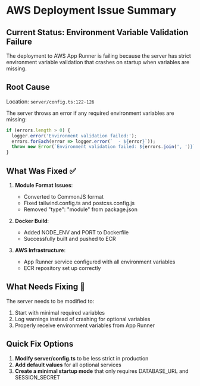 # AWS Deployment Issue Summary

## Current Status: Environment Variable Validation Failure

The deployment to AWS App Runner is failing because the server has strict environment variable validation that crashes on startup when variables are missing.

## Root Cause

Location: `server/config.ts:122-126`

The server throws an error if any required environment variables are missing:
```typescript
if (errors.length > 0) {
  logger.error('Environment validation failed:');
  errors.forEach(error => logger.error(`  - ${error}`));
  throw new Error(`Environment validation failed: ${errors.join(', ')}`);
}
```

## What Was Fixed ✅

1. **Module Format Issues**: 
   - Converted to CommonJS format
   - Fixed tailwind.config.ts and postcss.config.js
   - Removed "type": "module" from package.json

2. **Docker Build**:
   - Added NODE_ENV and PORT to Dockerfile
   - Successfully built and pushed to ECR

3. **AWS Infrastructure**:
   - App Runner service configured with all environment variables
   - ECR repository set up correctly

## What Needs Fixing 🔧

The server needs to be modified to:
1. Start with minimal required variables
2. Log warnings instead of crashing for optional variables
3. Properly receive environment variables from App Runner

## Quick Fix Options

1. **Modify server/config.ts** to be less strict in production
2. **Add default values** for all optional services
3. **Create a minimal startup mode** that only requires DATABASE_URL and SESSION_SECRET